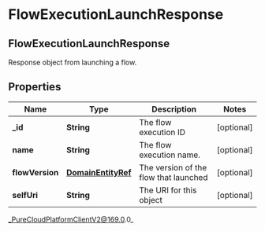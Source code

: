# FlowExecutionLaunchResponse

## FlowExecutionLaunchResponse
Response object from launching a flow.

## Properties

|Name | Type | Description | Notes|
|------------ | ------------- | ------------- | -------------|
| **_id** | **String** | The flow execution ID | [optional] |
| **name** | **String** | The flow execution name. | [optional] |
| **flowVersion** | [**DomainEntityRef**](DomainEntityRef) | The version of the flow that launched | [optional] |
| **selfUri** | **String** | The URI for this object | [optional] |



_PureCloudPlatformClientV2@169.0.0_
